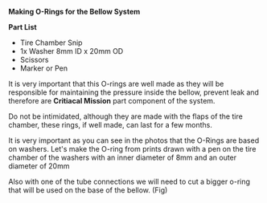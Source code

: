 **Making O-Rings for the Bellow System**

**Part List**
- Tire Chamber Snip
- 1x Washer 8mm ID x 20mm OD
- Scissors
- Marker or Pen

It is very important that this O-rings are well made as they will be responsible for maintaining the pressure inside the bellow, prevent leak and therefore are **Critiacal Mission** part component of the system. 

Do not be intimidated, although they are made with the flaps of the tire chamber, these rings, if well made, can last for a few months.

It is very important as you can see in the photos that the O-Rings are based on washers. Let's make the O-ring from prints drawn with a pen on the tire chamber of the washers with an inner diameter of 8mm and an outer diameter of 20mm

Also with one of the tube connections we will need to cut a bigger o-ring that will be used on the base of the bellow. (Fig)
